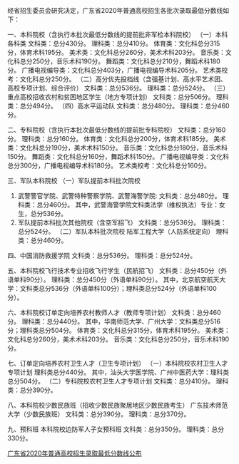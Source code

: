 经省招生委员会研究决定，广东省2020年普通高校招生各批次录取最低分数线如下：

一、本科院校（含执行本批次最低分数线的提前批非军检本科院校）
（一）本科各科类
文科类：总分430分。
理科类：总分410分。
体育类：文化科总分315分，体育术科195分。
美术类：文化科总分260分，美术术科203分。
音乐类：文化科总分250分，音乐术科190分。
舞蹈类：文化科总分210分，舞蹈术科180分。
广播电视编导类：文化科总分403分，广播电视编导术科205分。
艺术类校考：文化科总分250分。
（二）高分优先投档线（含强基计划、高水平艺术团、高校专项计划、综合评价）
文科类：总分536分。
理科类：总分524分。
（三）重点高校招收农村和贫困地区学生（地方专项计划）
文科类：总分506分。
理科类：总分494分。
（四）高水平运动队
文科类：总分480分。
理科类：总分460分。

二、专科院校（含执行本批次最低分数线的提前批专科院校）
文科类：总分160分。
理科类：总分160分。
体育类：文化科总分200分，体育术科185分。
美术类：文化科总分190分，美术术科150分。
音乐类：文化科总分180分，音乐术科150分。
舞蹈类：文化科总分160分，舞蹈术科150分。
广播电视编导类：文化科总分300分，广播电视编导术科180分。
艺术类校考：文化科总分160分。

三、军队本科院校
（一）军队提前本科批次院校
1. 武警警官学院、武警特种警察学院、武警海警学院:
文科类：总分480分。
理科类：总分460分。
其中，武警海警学院文科类法学（维权执法）专业：女生，总分536分。
2. 军队提前本科批次其他院校（含空军招飞）
文科类：总分536分。
理科类：总分524分。
（二）军队本科批次院校
陆军工程大学（人防系统定向）
理科类：总分460分。

四、中国消防救援学院
文科类：总分536分。
理科类：总分524分。

五、本科院校飞行技术专业招收飞行学生（民航招飞）
文科类：总分450分（外语单科90分）。
理科类：总分450分（外语单科90分）。
其中，北京航空航天大学：文科类总分536分（外语单科100分）；理科类总分524分（外语单科100分）。

六、本科院校订单定向培养农村教师人才（教师专项计划）
文科类：总分460分。
理科类：总分440分。
其中，华南师范大学、广州大学：文科类总分516分；理科类总分504分。
体育类：文化科总分315分，体育术科195分。
美术类：文化科总分260分，美术术科203分。
音乐类：文化科总分250分，音乐术科190分。

七、订单定向培养农村卫生人才（卫生专项计划）
（一）本科院校农村卫生人才专项计划
理科类总分440分。
其中，汕头大学医学院、广州中医药大学：理科类总分504分。
（二）专科院校农村卫生人才专项计划
文科类：总分410分。
理科类：总分390分。

八、本科院校少数民族班（招收少数民族聚居地区少数民族考生）
广东技术师范大学（少数民族班）
文科类：总分390分。
理科类：总分370分。

九、预科班
本科院校边防军人子女预科班
文科类：总分350分。
理科类：总分330分。

[广东省2020年普通高校招生录取最低分数线公布](https://mp.weixin.qq.com/s/ktsjk-A0WRV8ztercxBT4g)
